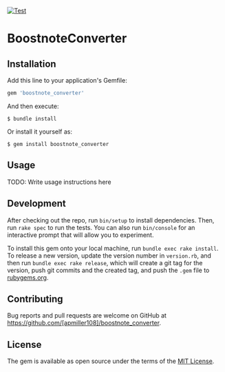 [![Test](https://github.com/apmiller108/boostnote_converter/actions/workflows/test.yml/badge.svg)](https://github.com/apmiller108/boostnote_converter/actions/workflows/test.yml)

# BoostnoteConverter

## Installation

Add this line to your application's Gemfile:

```ruby
gem 'boostnote_converter'
```

And then execute:

    $ bundle install

Or install it yourself as:

    $ gem install boostnote_converter

## Usage

TODO: Write usage instructions here

## Development

After checking out the repo, run `bin/setup` to install dependencies. Then, run `rake spec` to run the tests. You can also run `bin/console` for an interactive prompt that will allow you to experiment.

To install this gem onto your local machine, run `bundle exec rake install`. To release a new version, update the version number in `version.rb`, and then run `bundle exec rake release`, which will create a git tag for the version, push git commits and the created tag, and push the `.gem` file to [rubygems.org](https://rubygems.org).

## Contributing

Bug reports and pull requests are welcome on GitHub at https://github.com/[apmiller108]/boostnote_converter.

## License

The gem is available as open source under the terms of the [MIT License](https://opensource.org/licenses/MIT).
